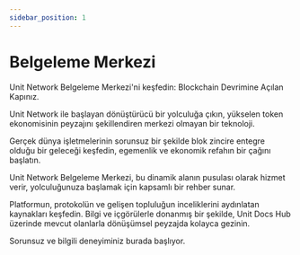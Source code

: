```yaml
---
sidebar_position: 1
---
```


# Belgeleme Merkezi

Unit Network Belgeleme Merkezi'ni keşfedin: Blockchain Devrimine Açılan Kapınız.

Unit Network ile başlayan dönüştürücü bir yolculuğa çıkın, yükselen token ekonomisinin peyzajını şekillendiren merkezi olmayan bir teknoloji.

Gerçek dünya işletmelerinin sorunsuz bir şekilde blok zincire entegre olduğu bir geleceği keşfedin, egemenlik ve ekonomik refahın bir çağını başlatın.

Unit Network Belgeleme Merkezi, bu dinamik alanın pusulası olarak hizmet verir, yolculuğunuza başlamak için kapsamlı bir rehber sunar.

Platformun, protokolün ve gelişen topluluğun inceliklerini aydınlatan kaynakları keşfedin. Bilgi ve içgörülerle donanmış bir şekilde, Unit Docs Hub üzerinde mevcut olanlarla dönüşümsel peyzajda kolayca gezinin.

Sorunsuz ve bilgili deneyiminiz burada başlıyor.
